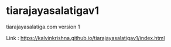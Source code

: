 # tiarajayasalatigav1
tiarajayasalatiga.com version 1 

Link : https://kalvinkrishna.github.io/tiarajayasalatigav1/index.html
